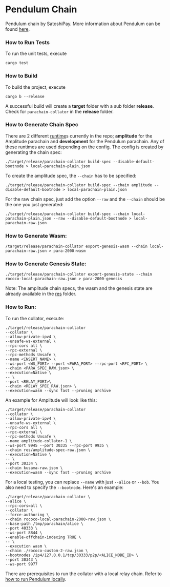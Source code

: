 # Pendulum Chain

Pendulum chain by SatoshiPay. More information about Pendulum can be found [here](https://pendulum.gitbook.io/pendulum-docs/).

### How to Run Tests
To run the unit tests, execute
```
cargo test
```

### How to Build
To build the project, execute
```
cargo b --release
```
A successful build will create a **target** folder with a sub folder **release**.
Check for `parachain-collator` in the **release** folder.

### How to Generate Chain Spec
There are 2 different [runtime](runtime)s currently in the repo; **amplitude** for the Amplitude parachain and **development** for the Pendulum parachain. Any of these runtimes are used depending on the config. The config is created by generating the chain spec:
```
./target/release/parachain-collator build-spec --disable-default-bootnode > local-parachain-plain.json
```
To create the amplitude spec, the `--chain` has to be specified:
```
./target/release/parachain-collator build-spec --chain amplitude --disable-default-bootnode > local-parachain-plain.json
```

For the raw chain spec, just add the option `--raw` and the `--chain` should be the one you just generated:
```
./target/release/parachain-collator build-spec --chain local-parachain-plain.json --raw --disable-default-bootnode > local-parachain-raw.json
```

### How to Generate Wasm:
```
/target/release/parachain-collator export-genesis-wasm --chain local-parachain-raw.json > para-2000-wasm
```
### How to Generate Genesis State:
```
./target/release/parachain-collator export-genesis-state --chain rococo-local-parachain-raw.json > para-2000-genesis
```

Note: The amplitude chain specs, the wasm and the genesis state are already available in the [res](res) folder.

### How to Run:
To run the collator, execute:
```
./target/release/parachain-collator
--collator \
--allow-private-ipv4 \
--unsafe-ws-external \
--rpc-cors all \
--rpc-external \
--rpc-methods Unsafe \
--name <INSERT_NAME> \
--ws-port <WS_PORT> --port <PARA_PORT> --rpc-port <RPC_PORT> \
--chain <PARA_SPEC_RAW.json> \
--execution=Native \
-- \
--port <RELAY_PORT>\
--chain <RELAY_SPEC_RAW.json> \
--execution=wasm --sync fast --pruning archive
```
An example for Amplitude will look like this:
```
./target/release/parachain-collator
--collator \
--allow-private-ipv4 \
--unsafe-ws-external \
--rpc-cors all \
--rpc-external \
--rpc-methods Unsafe \
--name amplitude-collator-1 \
--ws-port 9945 --port 30335 --rpc-port 9935 \
--chain res/amplitude-spec-raw.json \
--execution=Native \
-- \
--port 30334 \
--chain kusama-raw.json \
--execution=wasm --sync fast --pruning archive
```
For a local testing, you can replace `--name` with just `--alice` or `--bob`. You also need to specify the `--bootnode`.  Here's an example:
```
./target/release/parachain-collator \
--alice \
--rpc-cors=all \
--collator \
--force-authoring \
--chain rococo-local-parachain-2000-raw.json \
--base-path /tmp/parachain/alice \
--port 40333 \
--ws-port 8844 \
--enable-offchain-indexing TRUE \
-- \
--execution wasm \
--chain ./rococo-custom-2-raw.json \
--bootnodes /ip4/127.0.0.1/tcp/30333/p2p/<ALICE_NODE_ID> \
--port 30343 \
--ws-port 9977
```

There are prerequisites to run the collator with a local relay chain. Refer to [how to run Pendulum locally](https://pendulum.gitbook.io/pendulum-docs/build/running-pendulum-locally).
